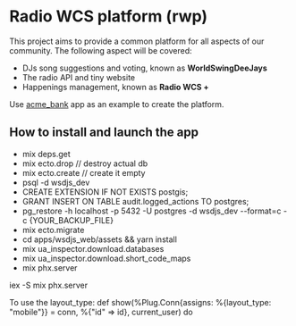 # Radio WCS platform (rwp)

This project aims to provide a common platform for all aspects of our community.
The following aspect will be covered:

* DJs song suggestions and voting, known as **WorldSwingDeeJays**
* The radio API and tiny website
* Happenings management, known as **Radio WCS +**


Use [acme_bank](https://github.com/wojtekmach/acme_bank) app as an example to create the platform.

## How to install and launch the app
* mix deps.get
* mix ecto.drop // destroy actual db
* mix ecto.create // create it empty
* psql -d wsdjs_dev
* CREATE EXTENSION IF NOT EXISTS postgis;
* GRANT INSERT ON TABLE audit.logged_actions TO postgres;
* pg_restore -h localhost -p 5432 -U postgres -d wsdjs_dev --format=c -c {YOUR_BACKUP_FILE}
* mix ecto.migrate
* cd apps/wsdjs_web/assets && yarn install
* mix ua_inspector.download.databases
* mix ua_inspector.download.short_code_maps
* mix phx.server

iex -S mix phx.server

To use the layout_type:
  def show(%Plug.Conn{assigns: %{layout_type: "mobile"}} = conn, %{"id" => id}, current_user) do

